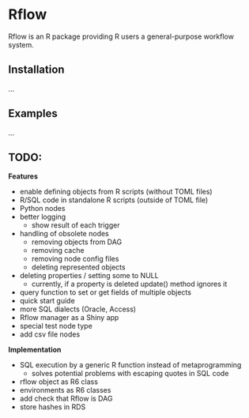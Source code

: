 
<!-- README.md is generated from README.Rmd. Please edit that file -->

# Rflow

Rflow is an R package providing R users a general-purpose workflow
system.

## Installation

…

## Examples

…

## TODO:

**Features**

  - enable defining objects from R scripts (without TOML files)
  - R/SQL code in standalone R scripts (outside of TOML file)
  - Python nodes
  - better logging
      - show result of each trigger
  - handling of obsolete nodes
      - removing objects from DAG
      - removing cache
      - removing node config files
      - deleting represented objects
  - deleting properties / setting some to NULL
      - currently, if a property is deleted update() method ignores it
  - query function to set or get fields of multiple objects
  - quick start guide
  - more SQL dialects (Oracle, Access)
  - Rflow manager as a Shiny app
  - special test node type
  - add csv file nodes

**Implementation**

  - SQL execution by a generic R function instead of metaprogramming
      - solves potential problems with escaping quotes in SQL code
  - rflow object as R6 class
  - environments as R6 classes
  - add check that Rflow is DAG
  - store hashes in RDS
